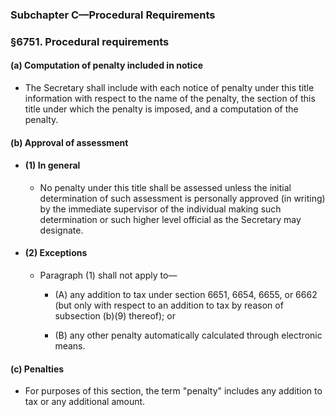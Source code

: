 ### **Subchapter C—Procedural Requirements**

### §6751. Procedural requirements
#### (a) Computation of penalty included in notice
* The Secretary shall include with each notice of penalty under this title information with respect to the name of the penalty, the section of this title under which the penalty is imposed, and a computation of the penalty.

#### (b) Approval of assessment
* #### (1) In general
  * No penalty under this title shall be assessed unless the initial determination of such assessment is personally approved (in writing) by the immediate supervisor of the individual making such determination or such higher level official as the Secretary may designate.

* #### (2) Exceptions
  * Paragraph (1) shall not apply to—

    * (A) any addition to tax under section 6651, 6654, 6655, or 6662 (but only with respect to an addition to tax by reason of subsection (b)(9) thereof); or

    * (B) any other penalty automatically calculated through electronic means.

#### (c) Penalties
* For purposes of this section, the term "penalty" includes any addition to tax or any additional amount.